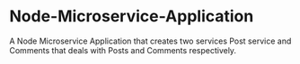 # Node-Microservice-Application
A Node Microservice Application that creates two services Post service and Comments that deals with Posts and Comments respectively.
